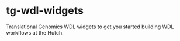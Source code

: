 # tg-wdl-widgets
Translational Genomics WDL widgets to get you started building WDL workflows at the Hutch. 
